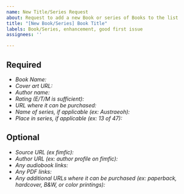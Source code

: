 ```yaml
---
name: New Title/Series Request
about: Request to add a new Book or series of Books to the list
title: "[New Book/Series] Book Title"
labels: Book/Series, enhancement, good first issue
assignees: ''

---
```


Required
---
* *Book Name:*
* *Cover art URL:*
* *Author name:*
* *Rating (E/T/M is sufficient):*
* *URL where it can be purchased:*
* *Name of series, if applicable (ex: Austraeoh):*
* *Place in series, if applicable (ex: 13 of 47):*

Optional
---
* *Source URL (ex fimfic):*
* *Author URL (ex: author profile on fimfic):*
* *Any audiobook links:*
* *Any PDF links:*
* *Any additional URLs where it can be purchased (ex: paperback, hardcover, B&W, or color printings):*
